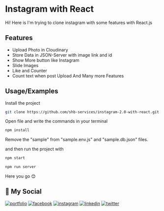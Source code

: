 
# Instagram with React

Hi! Here is I'm trying to clone instagram with some features with React.js




## Features

* Upload Photo in Cloudinary
* Store Data in JSON-Server with image link and id
* Show More button like Instagram
* Slide Images
* Like and Counter
* Count text when post Upload
And Many more Features


## Usage/Examples

Install the project

```bash
git clone https://github.com/shb-services/instagram-2.0-with-react.git
```

Open file and write the commands in your terminal

```bash
npm install
```
Remove the "sample" from "sample.env.js" and "sample.db.json" files.

and then run the project with

```bash
npm start
```
```bash
npm run server
```

Here you go 😊



## 🔗 My Social
[![portfolio](https://img.shields.io/badge/my_portfolio-000?style=for-the-badge&logo=ko-fi&logoColor=white)](https://mdshahab.me/)
[![facebook](https://img.shields.io/badge/Facebook-1877F2?style=for-the-badge&logo=facebook&logoColor=white)](https://facebook.com/frshahab.me)
[![instagram](https://img.shields.io/badge/Instagram-E4405F?style=for-the-badge&logo=instagram&logoColor=white)](https://www.instagram.com/shahab.insta/)
[![linkedin](https://img.shields.io/badge/linkedin-0A66C2?style=for-the-badge&logo=linkedin&logoColor=white)](https://www.linkedin.com/in/frshahab/)
[![twitter](https://img.shields.io/badge/twitter-1DA1F2?style=for-the-badge&logo=twitter&logoColor=white)](https://twitter.com/SHB_Services)